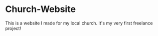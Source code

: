# Church-Website
This is a website I made for my local church. It's my very first freelance project!

